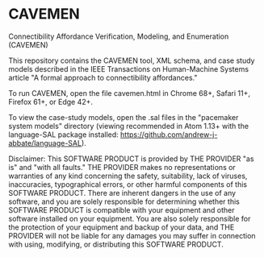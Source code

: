 # CAVEMEN
Connectibility Affordance Verification, Modeling, and Enumeration (CAVEMEN)

This repository contains the CAVEMEN tool, XML schema, and case study models described in the IEEE Transactions on Human-Machine Systems article "A formal approach to connectibility affordances."

To run CAVEMEN, open the file cavemen.html in Chrome 68+, Safari 11+, Firefox 61+, or Edge 42+.

To view the case-study models, open the .sal files in the "pacemaker system models" directory (viewing recommended in Atom 1.13+ with the language-SAL package installed: https://github.com/andrew-j-abbate/language-SAL).

Disclaimer: This SOFTWARE PRODUCT is provided by THE PROVIDER "as is" and "with all faults." THE PROVIDER makes no representations or warranties of any kind concerning the safety, suitability, lack of viruses, inaccuracies, typographical errors, or other harmful components of this SOFTWARE PRODUCT. There are inherent dangers in the use of any software, and you are solely responsible for determining whether this SOFTWARE PRODUCT is compatible with your equipment and other software installed on your equipment. You are also solely responsible for the protection of your equipment and backup of your data, and THE PROVIDER will not be liable for any damages you may suffer in connection with using, modifying, or distributing this SOFTWARE PRODUCT.
